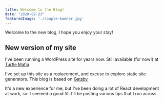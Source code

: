 ```yaml
---
title: Welcome to the Blog!
date: "2020-02-23"
featuredImage: './couple-banner.jpg'
---
```


Welcome to the new blog, I hope you enjoy your stay!

<!-- end -->

## New version of my site

I've been running a WordPress site for years now. Still available (for now!) at [Turtle Mafia](https://turtlemafia.org)

I've set up this site as a replacement, and excuse to explore static site generators. This blog is based on [Gatsby](https://www.gatsbyjs.org)

It's a new experience for me, but I've been doing a lot of React development at work, so it seemed a good fit.
I'll be posting various tips that I run across.
